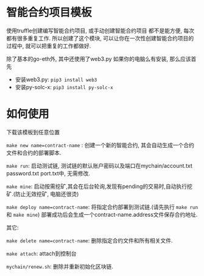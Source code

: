
# 智能合约项目模板

使用truffle创建编写智能合约项目, 或手动创建智能合约项目 都不是能方便, 每次都有很多重复工作.
所以创建了这个模块, 可以让你在一次性创建智能合约项目的过程中, 就可以把重复的工作都做好.

除了基本的go-eth外, 其中还使用了web3.py  如果你的电脑么有安装, 那么应该首先
+ 安装web3.py:
    `pip3 install web3`
+ 安装py-solc-x:
    `pip3 install py-solc-x`

# 如何使用
下载该模板到任意位置

`make new name=contract-name` : 创建一个新的智能合约, 其会自动生成一个合约文件和合约的部署脚本.

`make run`: 启动测试链, 测试链的默认账户密码以及端口在mychain/account.txt password.txt port.txt中, 无需修改.

`make mine`: 启动按需挖矿,其会在后台轮询,发现有pending的交易时,自动执行挖矿.(防止无效挖矿, 电脑还很烫)

`make deploy name=contract-name`: 将指定合约部署到测试链.(请先执行 `make run` 和 `make mine`) 部署成功后会生成一个contract-name.address文件保存合约地址.

其它:

`make delete name=contract-name`: 删除指定合约文件和所有相关文件.

`make attach`: attach到控制台

`mychain/renew.sh`: 删除并重新初始化区块链.
